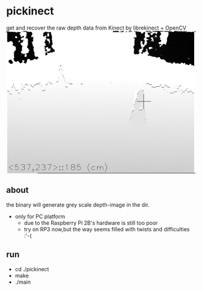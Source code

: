 # pickinect
get and recover the raw depth data from Kinect by librekinect + OpenCV
![gif](result.gif)

## about
the binary will generate grey scale depth-image in the dir.
- only for PC platform
    - due to the Raspberry Pi 2B's hardware is still too poor
    - try on RP3 now,but the way seems filled with twists and difficulties :'-(

## run
- cd ./pickinect
- make
- ./main
